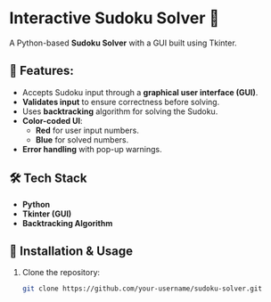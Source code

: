 # Interactive Sudoku Solver 🧩

A Python-based **Sudoku Solver** with a GUI built using Tkinter. 

## 🚀 Features:
- Accepts Sudoku input through a **graphical user interface (GUI)**.
- **Validates input** to ensure correctness before solving.
- Uses **backtracking** algorithm for solving the Sudoku.
- **Color-coded UI**:
  - **Red** for user input numbers.
  - **Blue** for solved numbers.
- **Error handling** with pop-up warnings.

## 🛠️ Tech Stack
- **Python**
- **Tkinter (GUI)**
- **Backtracking Algorithm**

## 🔧 Installation & Usage
1. Clone the repository:
   ```bash
   git clone https://github.com/your-username/sudoku-solver.git
